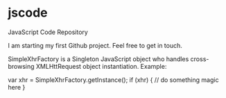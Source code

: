 # jscode
JavaScript Code Repository

I am starting my first Github project. Feel free to get in touch.

SimpleXhrFactory is a Singleton JavaScript object who handles cross-browsing XMLHttRequest object instantiation.
Example:

var xhr = SimpleXhrFactory.getInstance();
if (xhr) {
  // do something magic here
}
